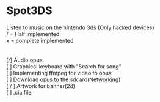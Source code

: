 # Spot3DS
Listen to music on the nintendo 3ds (Only hacked devices)
<br>
/ = Half implemented
<br>
x = complete implemented
<br>
<br>
<br>
[_/_] Audio opus
<br>
[   ] Graphical keyboard with "Search for song"
<br>
[   ] Implementing ffmpeg for video to opus
<br>
[   ] Download opus to the sdcard(Networking)
<br>
[ / ] Artwork for banner(2d)
<br>
[   ] .cia file
